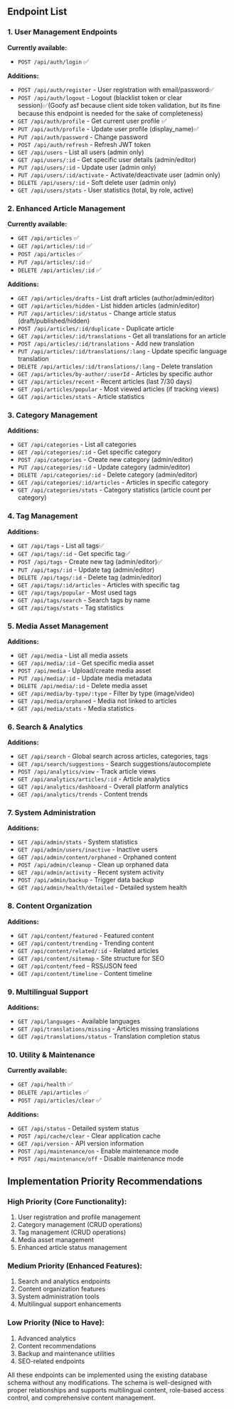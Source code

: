 ## **Endpoint List**

### **1. User Management Endpoints**

**Currently available:**
- `POST /api/auth/login` ✅

**Additions:**
- `POST /api/auth/register` - User registration with email/password✅
- `POST /api/auth/logout` - Logout (blacklist token or clear session)✅(Goofy asf because client side token validation, but its fine because this endpoint is needed for the sake of completeness)
- `GET /api/auth/profile` - Get current user profile ✅
- `PUT /api/auth/profile` - Update user profile (display_name)✅
- `PUT /api/auth/password` - Change password
- `POST /api/auth/refresh` - Refresh JWT token
- `GET /api/users` - List all users (admin only)
- `GET /api/users/:id` - Get specific user details (admin/editor)
- `PUT /api/users/:id` - Update user (admin only)
- `PUT /api/users/:id/activate` - Activate/deactivate user (admin only)
- `DELETE /api/users/:id` - Soft delete user (admin only)
- `GET /api/users/stats` - User statistics (total, by role, active)

### **2. Enhanced Article Management**

**Currently available:**
- `GET /api/articles` ✅
- `GET /api/articles/:id` ✅
- `POST /api/articles` ✅
- `PUT /api/articles/:id` ✅
- `DELETE /api/articles/:id` ✅

**Additions:**
- `GET /api/articles/drafts` - List draft articles (author/admin/editor)
- `GET /api/articles/hidden` - List hidden articles (admin/editor)
- `PUT /api/articles/:id/status` - Change article status (draft/published/hidden)
- `POST /api/articles/:id/duplicate` - Duplicate article
- `GET /api/articles/:id/translations` - Get all translations for an article
- `POST /api/articles/:id/translations` - Add new translation
- `PUT /api/articles/:id/translations/:lang` - Update specific language translation
- `DELETE /api/articles/:id/translations/:lang` - Delete translation
- `GET /api/articles/by-author/:userId` - Articles by specific author
- `GET /api/articles/recent` - Recent articles (last 7/30 days)
- `GET /api/articles/popular` - Most viewed articles (if tracking views)
- `GET /api/articles/stats` - Article statistics

### **3. Category Management**

**Additions:**
- `GET /api/categories` - List all categories
- `GET /api/categories/:id` - Get specific category
- `POST /api/categories` - Create new category (admin/editor)
- `PUT /api/categories/:id` - Update category (admin/editor)
- `DELETE /api/categories/:id` - Delete category (admin/editor)
- `GET /api/categories/:id/articles` - Articles in specific category
- `GET /api/categories/stats` - Category statistics (article count per category)

### **4. Tag Management**

**Additions:**
- `GET /api/tags` - List all tags✅
- `GET /api/tags/:id` - Get specific tag✅
- `POST /api/tags` - Create new tag (admin/editor)✅
- `PUT /api/tags/:id` - Update tag (admin/editor)
- `DELETE /api/tags/:id` - Delete tag (admin/editor)
- `GET /api/tags/:id/articles` - Articles with specific tag
- `GET /api/tags/popular` - Most used tags
- `GET /api/tags/search` - Search tags by name
- `GET /api/tags/stats` - Tag statistics

### **5. Media Asset Management**

**Additions:**
- `GET /api/media` - List all media assets
- `GET /api/media/:id` - Get specific media asset
- `POST /api/media` - Upload/create media asset
- `PUT /api/media/:id` - Update media metadata
- `DELETE /api/media/:id` - Delete media asset
- `GET /api/media/by-type/:type` - Filter by type (image/video)
- `GET /api/media/orphaned` - Media not linked to articles
- `GET /api/media/stats` - Media statistics

### **6. Search & Analytics**

**Additions:**
- `GET /api/search` - Global search across articles, categories, tags
- `GET /api/search/suggestions` - Search suggestions/autocomplete
- `POST /api/analytics/view` - Track article views
- `GET /api/analytics/articles/:id` - Article analytics
- `GET /api/analytics/dashboard` - Overall platform analytics
- `GET /api/analytics/trends` - Content trends

### **7. System Administration**

**Additions:**
- `GET /api/admin/stats` - System statistics
- `GET /api/admin/users/inactive` - Inactive users
- `GET /api/admin/content/orphaned` - Orphaned content
- `POST /api/admin/cleanup` - Clean up orphaned data
- `GET /api/admin/activity` - Recent system activity
- `POST /api/admin/backup` - Trigger data backup
- `GET /api/admin/health/detailed` - Detailed system health

### **8. Content Organization**

**Additions:**
- `GET /api/content/featured` - Featured content
- `GET /api/content/trending` - Trending content
- `GET /api/content/related/:id` - Related articles
- `GET /api/content/sitemap` - Site structure for SEO
- `GET /api/content/feed` - RSS/JSON feed
- `GET /api/content/timeline` - Content timeline

### **9. Multilingual Support**

**Additions:**
- `GET /api/languages` - Available languages
- `GET /api/translations/missing` - Articles missing translations
- `GET /api/translations/status` - Translation completion status

### **10. Utility & Maintenance**

**Currently available:**
- `GET /api/health` ✅
- `DELETE /api/articles` ✅
- `POST /api/articles/clear` ✅

**Additions:**
- `GET /api/status` - Detailed system status
- `POST /api/cache/clear` - Clear application cache
- `GET /api/version` - API version information
- `POST /api/maintenance/on` - Enable maintenance mode
- `POST /api/maintenance/off` - Disable maintenance mode

## **Implementation Priority Recommendations**

### **High Priority (Core Functionality):**
1. User registration and profile management
2. Category management (CRUD operations)
3. Tag management (CRUD operations)
4. Media asset management
5. Enhanced article status management

### **Medium Priority (Enhanced Features):**
1. Search and analytics endpoints
2. Content organization features
3. System administration tools
4. Multilingual support enhancements

### **Low Priority (Nice to Have):**
1. Advanced analytics
2. Content recommendations
3. Backup and maintenance utilities
4. SEO-related endpoints

All these endpoints can be implemented using the existing database schema without any modifications. The schema is well-designed with proper relationships and supports multilingual content, role-based access control, and comprehensive content management.
